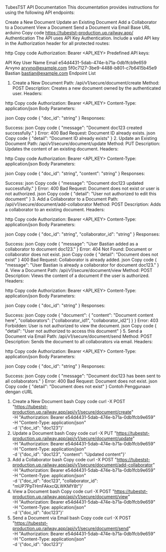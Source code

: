 TubesTST API Documentation
This documentation provides instructions for using the following API endpoints:

Create a New Document
Update an Existing Document
Add a Collaborator to a Document
View a Document
Send a Document via Email
Base URL
arduino
Copy code
https://tubestst-production.up.railway.app/
Authentication
The API uses API Key Authentication. Include a valid API key in the Authorization header for all protected routes:

http
Copy code
Authorization: Bearer <API_KEY>
Predefined API keys:

API Key	User Name	Email
e54d4431-5dab-474e-b71a-0db1fcb9e659	Arvyno	arvyno@example.com
5f0c7127-3be9-4488-b801-c7b6415b45e9	Bastian	bastian@example.com
Endpoint List
1. Create a New Document
Path: /api/v1/secure/document/create
Method: POST
Description: Creates a new document owned by the authenticated user.
Headers:

http
Copy code
Authorization: Bearer <API_KEY>
Content-Type: application/json
Body Parameters:

json
Copy code
{
  "doc_id": "string"
}
Responses:

Success:
json
Copy code
{
  "message": "Document doc123 created successfully."
}
Error:
400 Bad Request: Document ID already exists.
json
Copy code
{
  "detail": "Document ID already exists"
}
2. Update an Existing Document
Path: /api/v1/secure/document/update
Method: PUT
Description: Updates the content of an existing document.
Headers:

http
Copy code
Authorization: Bearer <API_KEY>
Content-Type: application/json
Body Parameters:

json
Copy code
{
  "doc_id": "string",
  "content": "string"
}
Responses:

Success:
json
Copy code
{
  "message": "Document doc123 updated successfully."
}
Error:
400 Bad Request: Document does not exist or user is not authorized.
json
Copy code
{
  "detail": "User not authorized to edit this document"
}
3. Add a Collaborator to a Document
Path: /api/v1/secure/document/add-collaborator
Method: POST
Description: Adds a collaborator to an existing document.
Headers:

http
Copy code
Authorization: Bearer <API_KEY>
Content-Type: application/json
Body Parameters:

json
Copy code
{
  "doc_id": "string",
  "collaborator_id": "string"
}
Responses:

Success:
json
Copy code
{
  "message": "User Bastian added as a collaborator to document doc123."
}
Error:
404 Not Found: Document or collaborator does not exist.
json
Copy code
{
  "detail": "Document does not exist"
}
400 Bad Request: Collaborator is already added.
json
Copy code
{
  "message": "User Bastian is already a collaborator for document doc123."
}
4. View a Document
Path: /api/v1/secure/document/view
Method: POST
Description: Views the content of a document if the user is authorized.
Headers:

http
Copy code
Authorization: Bearer <API_KEY>
Content-Type: application/json
Body Parameters:

json
Copy code
{
  "doc_id": "string"
}
Responses:

Success:
json
Copy code
{
  "document": {
    "content": "Document content here",
    "collaborators": ["collaborator_id1", "collaborator_id2"]
  }
}
Error:
403 Forbidden: User is not authorized to view the document.
json
Copy code
{
  "detail": "User not authorized to access this document"
}
5. Send a Document via Email
Path: /api/v1/secure/document/send
Method: POST
Description: Sends the document to all collaborators via email.
Headers:

http
Copy code
Authorization: Bearer <API_KEY>
Content-Type: application/json
Body Parameters:

json
Copy code
{
  "doc_id": "string"
}
Responses:

Success:
json
Copy code
{
  "message": "Document doc123 has been sent to all collaborators."
}
Error:
400 Bad Request: Document does not exist.
json
Copy code
{
  "detail": "Document does not exist"
}
Contoh Penggunaan dengan cURL
1. Create a New Document
bash
Copy code
curl -X POST "https://tubestst-production.up.railway.app/api/v1/secure/document/create" \
     -H "Authorization: Bearer e54d4431-5dab-474e-b71a-0db1fcb9e659" \
     -H "Content-Type: application/json" \
     -d '{"doc_id": "doc123"}'
2. Update a Document
bash
Copy code
curl -X PUT "https://tubestst-production.up.railway.app/api/v1/secure/document/update" \
     -H "Authorization: Bearer e54d4431-5dab-474e-b71a-0db1fcb9e659" \
     -H "Content-Type: application/json" \
     -d '{"doc_id": "doc123", "content": "Updated content"}'
3. Add a Collaborator
bash
Copy code
curl -X POST "https://tubestst-production.up.railway.app/api/v1/secure/document/add-collaborator" \
     -H "Authorization: Bearer e54d4431-5dab-474e-b71a-0db1fcb9e659" \
     -H "Content-Type: application/json" \
     -d '{"doc_id": "doc123", "collaborator_id": "mUP7PpTHmFAkxcQLWKMY8t"}'
4. View a Document
bash
Copy code
curl -X POST "https://tubestst-production.up.railway.app/api/v1/secure/document/view" \
     -H "Authorization: Bearer e54d4431-5dab-474e-b71a-0db1fcb9e659" \
     -H "Content-Type: application/json" \
     -d '{"doc_id": "doc123"}'
5. Send a Document via Email
bash
Copy code
curl -X POST "https://tubestst-production.up.railway.app/api/v1/secure/document/send" \
     -H "Authorization: Bearer e54d4431-5dab-474e-b71a-0db1fcb9e659" \
     -H "Content-Type: application/json" \
     -d '{"doc_id": "doc123"}'
